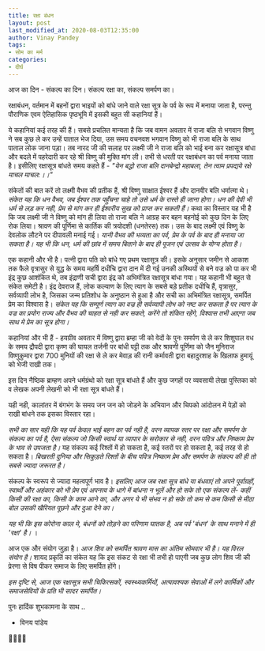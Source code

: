 ```yaml
---
title: रक्षा बंधन
layout: post
last_modified_at: 2020-08-03T12:35:00
author: Vinay Pandey
tags:
- सोम का मर्म
categories:
- दीर्घ
---
```

आज का दिन - संकल्प का दिन।
संकल्प रक्षा का, संकल्प समर्पण का। 

रक्षाबंधन, वर्तमान में बहनों द्वारा भाइयों को बांधे जाने वाले रक्षा सूत्र के पर्व के रूप में मनाया जाता है, परन्तु पौराणिक एवम ऐतिहासिक पृष्ठभूमि में इसकी  बहुत सी कहानियां हैं। 

ये कहानियां कई तरह की हैं। सबसे प्रचलित मान्यता है कि जब वामन अवतार में राजा बलि से भगवान विष्णु ने सब कुछ ले कर उन्हें पाताल भेज दिया, उस समय वचनवश भगवान विष्णु को भी राजा बलि के साथ पाताल लोक जाना पड़ा। तब नारद जी की सलाह पर लक्ष्मी जी ने राजा बलि को भाई बना कर रक्षासूत्र बांधा और बदले में पहरेदारी कर रहे श्री विष्णु की मुक्ति मांग ली। तभी से धरती पर रक्षाबंधन का पर्व मनाया जाता है। इसीलिए रक्षासूत्र बांधते समय कहते हैं -
_"येन बद्धो राजा बलि दानबेन्द्रो महाबला,_
 _तेन त्वाम प्रपद्यये रक्षे माचल माचल:।।"_
 
संकेतों की बात करें तो लक्ष्मी वैभव की प्रतीक हैं, श्री विष्णु साक्षात ईश्वर हैं और दानवीर बलि   धर्मात्मा थे। *संकेत यह कि धन वैभव, जब ईश्वर तक पहुँचना चाहे तो उसे धर्म के रास्ते ही जाना होगा। धन की देवी भी धर्म से लड़ कर नही, प्रेम से मांग कर ही ईश्वरीय सुख को प्राप्त कर सकती हैं।* कथा का विस्तार यह भी है कि जब लक्ष्मी जी ने विष्णु को मांग ही लिया तो राजा बलि ने आग्रह कर बहन बहनोई को कुछ दिन के लिए रोक लिया। श्रावण की पूर्णिमा से कार्तिक की त्रयोदशी (धनतेरस) तक। उस के बाद लक्ष्मी एवं विष्णु के देवलोक लौटने पर दीपावली मनाई गई। *यानी वैभव की भव्यता का पर्व, प्रेम के पर्व के बाद ही मनाया जा सकता है। यह भी कि धन, धर्म की छांव में समय बिताने के बाद ही पूजन एवं उत्सव के योग्य होता है।* 

एक कहानी और भी है। पत्नी द्वारा पति को बांधे गए प्रथम रक्षासूत्र की। इसके अनुसार जमीन से आकाश तक फैले वृत्रासुर से युद्ध के समय महर्षि दधीचि द्वारा दान में दी गई उनकी अस्थियों से बने वज्र को पा कर भी इंद्र कुछ आशंकित थे, तब इंद्राणी सची द्वारा इंद्र को अभिमंत्रित रक्षासूत्र बांधा गया। यह कहानी भी बहुत से संकेत समेटी है। इंद्र देवराज हैं, लोक कल्याण के लिए त्याग के सबसे बड़े प्रतीक दधीचि हैं, वृत्रासुर, सर्वव्यापी लोभ है, जिसका जन्म प्रतिशोध के अनुष्ठान से हुआ है और सची का अभिमंत्रित रक्षासूत्र, समर्पित प्रेम का विश्वास है।  *संकेत यह कि सम्पूर्ण त्याग का वज्र ही सर्वव्यापी लोभ को नष्ट कर सकता है पर त्याग के वज्र का प्रयोग राज्य और वैभव की चाहत से नही कर सकते, करेंगे तो शंकित रहेंगे, विश्वास तभी आएगा जब साथ मे प्रेम का सूत्र होगा।*

कहानियां और भी हैं -  हयग्रीव अवतार में विष्णु द्वारा ब्रम्हा जी को वेदों के पुनः समर्पण से ले कर शिशुपाल वध के समय द्रौपदी द्वारा कृष्ण की घायल तर्जनी पर बांधी पट्टी तक और श्रावणी पूर्णिमा को जैन मुनिराज विष्णुकुमार द्वारा 700 मुनियों की रक्षा से ले कर मेवाड़ की रानी कर्मावती द्वारा बहादुरशाह के खिलाफ हुमायूं को भेजी राखी तक। 

इस दिन नैष्ठिक ब्राम्हण अपने धर्मग्रंथो को रक्षा सूत्र बांधते हैं और कुछ जगहों पर व्यवसायी लेखा पुस्तिका को व लेखक अपनी लेखनी को भी रक्षा सूत्र बांधते हैं।

यही नही, कालांतर में बंगभंग के समय जन जन को जोडने के अभियान और चिपको आंदोलन में पेड़ों को राखी बांधने तक इसका विस्तार रहा। 

*सभी का सार यही कि यह पर्व केवल भाई बहन का पर्व नही है, वरन व्यापक स्तर पर रक्षा और समर्पण के संकल्प का पर्व है, ऐसा संकल्प जो किसी स्वार्थ या व्यापार के सरोकार से नही, वरन पवित्र और निष्काम प्रेम के भाव से उपजता है।* यह संकल्प कई रिश्तों में हो सकता है, कई स्तरों पर हो सकता है, कई तरह से हो सकता है। *बिखरती दुनिया और सिकुड़ते रिश्तों के बीच पवित्र निष्काम प्रेम और समर्पण के संकल्प की ही तो सबसे ज्यादा जरूरत है।*

संकल्प के स्वरूप से ज्यादा महत्वपूर्ण भाव है। *इसलिए आज जब रक्षा सूत्र बांधे या बंधवाएं तो अपने पूर्वाग्रहों, स्वार्थों और अहंकार को भी प्रेम एवं अपनत्व के धागे में बांधना न भूलें और हो सके तो एक संकल्प लें- कहीं किसी की रक्षा का, किसी के काम आने का, और अगर ये भी संभव न हो सके तो कम से कम किसी से मीठा बोल उसकी खैरियत पूछने और दुआ देने का।*

*यह भी कि इस कोरोना काल मे, बंधनों को तोड़ने का परिणाम घातक है, अब पर्व 'बंधन' के साथ मनाने में ही 'रक्षा' है।* । 

आज एक और संयोग जुड़ा है। *आज शिव को समर्पित श्रावण मास का अंतिम सोमवार भी है। यह विरल संयोग है।* शायद प्रकृतिं का संकेत यह कि इस संकट से रक्षा भी तभी हो पाएगी जब कुछ लोग शिव जी की प्रेरणा से विष पीकर समाज के लिए समर्पित होंगे। 

*इस दृष्टि से, आज एक रक्षासूत्र सभी चिकित्सकों, स्वस्थ्यकर्मियों, अत्यावश्यक सेवाओं में लगे कार्मिकों और समाजसेवियों के प्रति भी सादर समर्पित।*

पुनः हार्दिक शुभकामना के साथ ..

- विनय पांडेय

🙏🌷🌷🙏


